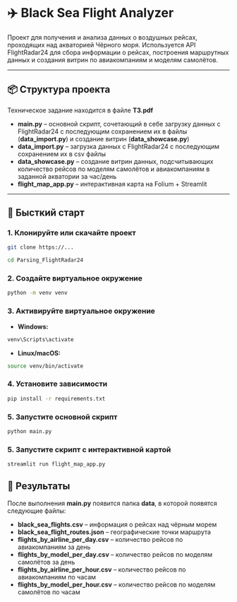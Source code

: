 # ✈️ Black Sea Flight Analyzer

Проект для получения и анализа данных о воздушных рейсах, проходящих над акваторией Чёрного моря. Используется API FlightRadar24 для сбора информации о рейсах, построения маршрутных данных и создания витрин по авиакомпаниям и моделям самолётов.

---

## 📦 Структура проекта

Техническое задание находится в файле **ТЗ.pdf**
* **main.py** – основной скрипт, сочетающий в себе загрузку данных с FlightRadar24 с последующим сохранением их в файлы (**data_import.py**) и создание витрин (**data_showcase.py**)
* **data_import.py** – загрузка данных с FlightRadar24 с последующим сохранением их в csv файлы
* **data_showcase.py** – создание витрин данных, подсчитывающих количество рейсов по моделям самолётов и авиакомпаниям в заданной акватории за час/день
* **flight_map_app.py** – интерактивная карта на Folium + Streamlit
---

## 🚀 Бысткий старт

### 1. Клонируйте или скачайте проект

```bash
git clone https://...
```

```bash
cd Parsing_FlightRadar24
```

### 2. Создайте виртуальное окружение

```bash
python -m venv venv
```

### 3. Активируйте виртуальное окружение

* **Windows:**
```bash
venv\Scripts\activate
```

* **Linux/macOS:**
```bash
source venv/bin/activate
```

### 4. Установите зависимости

```bash
pip install -r requirements.txt
```

### 5. Запустите основной скрипт

```bash
python main.py
```

### 5. Запустите скрипт с интерактивной картой

```bash
streamlit run flight_map_app.py
```

## 🧾 Результаты

После выполнения **main.py** появится папка **data**, в которой появятся следующие файлы:

* **black_sea_flights.csv** – информация о рейсах над чёрным морем
* **black_sea_flight_routes.json** – географические точки маршрута
* **flights_by_airline_per_day.csv** – количество рейсов по авиакомпаниям за день
* **flights_by_model_per_day.csv** – количество рейсов по моделям самолётов за день
* **flights_by_airline_per_hour.csv** – количество рейсов по авиакомпаниям по часам
* **flights_by_model_per_hour.csv** – количество рейсов по моделям самолётов по часам
